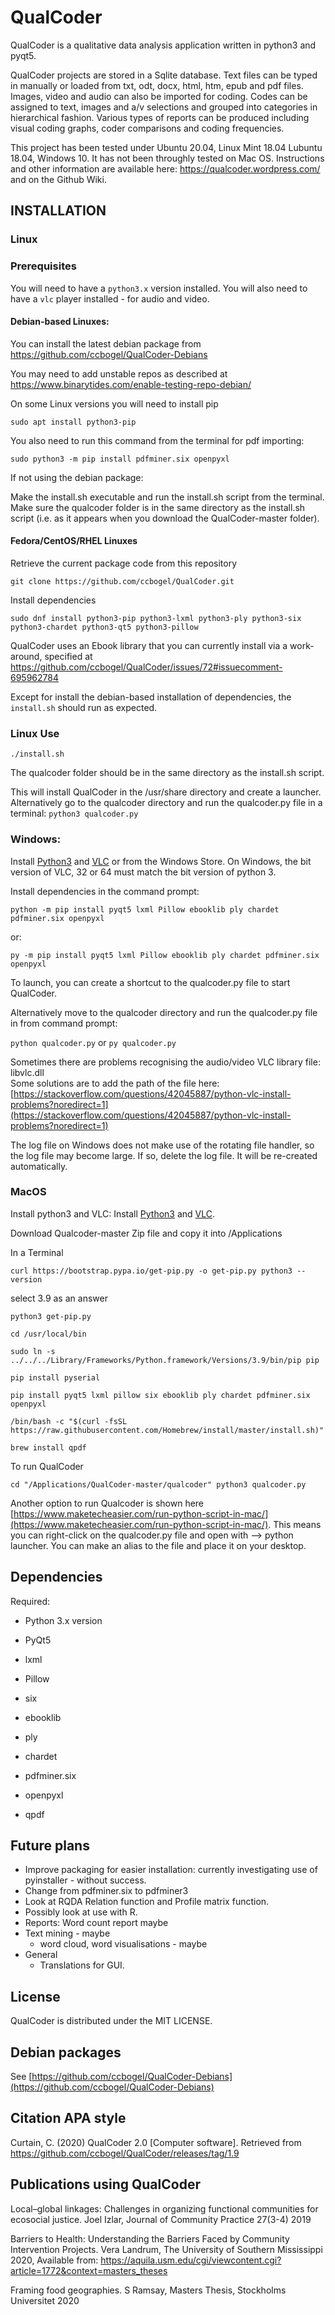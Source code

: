 # QualCoder
QualCoder is a qualitative data analysis application written in python3 and pyqt5.

QualCoder projects are stored in a Sqlite database. Text files can be typed in manually or loaded from txt, odt, docx, html, htm, epub and  pdf files. Images, video and audio can also be imported for coding. Codes can be assigned to text, images and a/v selections and grouped into categories in hierarchical fashion. Various types of reports can be produced including visual coding graphs, coder comparisons and coding frequencies.

This project has been tested under Ubuntu 20.04, Linux Mint 18.04 Lubuntu 18.04, Windows 10. It has not been throughly tested on Mac OS.
Instructions and other information are available here: https://qualcoder.wordpress.com/ and on the Github Wiki.

## INSTALLATION 


### Linux

### Prerequisites
You will need to have a `python3.x` version installed.
You will also need to have a `vlc` player installed - for audio and video. 


#### Debian-based Linuxes:

You can install the latest debian package from https://github.com/ccbogel/QualCoder-Debians

You may need to add unstable repos as described at https://www.binarytides.com/enable-testing-repo-debian/

On some Linux versions you will need to install pip

`sudo apt install python3-pip`

You also need to run this command from the terminal for pdf importing:

`sudo python3 -m pip install pdfminer.six openpyxl`

If not using the debian package:

Make the install.sh executable and run the install.sh script from the terminal. Make sure the qualcoder folder is in the same directory as the install.sh script (i.e. as it appears when you download the QualCoder-master folder). 

#### Fedora/CentOS/RHEL Linuxes

Retrieve the current package code from this repository

`git clone https://github.com/ccbogel/QualCoder.git`

Install dependencies 

`sudo dnf install python3-pip python3-lxml python3-ply python3-six python3-chardet python3-qt5 python3-pillow`

QualCoder uses an Ebook library that you can currently install via a work-around, specified at https://github.com/ccbogel/QualCoder/issues/72#issuecomment-695962784

Except for install the debian-based installation of dependencies, the `install.sh` should run as expected.


### Linux Use 

`./install.sh`

The qualcoder folder should be in the same directory as the install.sh script.

This will install QualCoder in the /usr/share directory and create a launcher. Alternatively go to the qualcoder directory and run the qualcoder.py file in a terminal: `python3 qualcoder.py`


### Windows: 

Install [Python3](https://www.python.org/downloads/) and [VLC](https://www.videolan.org/vlc/download-windows.html) or from the Windows Store. On Windows, the bit version of VLC, 32 or 64 must match the bit version of python 3.

Install dependencies in the command prompt:

`python -m pip install pyqt5 lxml Pillow ebooklib ply chardet pdfminer.six openpyxl`

or:

`py -m pip install pyqt5 lxml Pillow ebooklib ply chardet pdfminer.six openpyxl`

To launch, you can create a shortcut to the qualcoder.py file to start QualCoder.

Alternatively move to the qualcoder directory and run the qualcoder.py file in from command prompt: 

`python qualcoder.py`  or `py qualcoder.py`

Sometimes there are problems recognising the audio/video VLC library file: libvlc.dll  
Some solutions are to add the path of the file here: [https://stackoverflow.com/questions/42045887/python-vlc-install-problems?noredirect=1](https://stackoverflow.com/questions/42045887/python-vlc-install-problems?noredirect=1)

The log file on Windows does not make use of the rotating file handler, so the log file may become large. If so, delete the log file. It will be re-created automatically.


### MacOS

Install python3 and VLC:
Install [Python3](https://www.python.org/downloads/) and [VLC](https://www.videolan.org/vlc/).

Download Qualcoder-master Zip file and copy it into /Applications

In a Terminal

`curl https://bootstrap.pypa.io/get-pip.py -o get-pip.py
python3 --version`

select 3.9 as an answer

`python3 get-pip.py`

`cd /usr/local/bin`

`sudo ln -s ../../../Library/Frameworks/Python.framework/Versions/3.9/bin/pip pip`

`pip install pyserial`

`pip install pyqt5 lxml pillow six ebooklib ply chardet pdfminer.six openpyxl`

`/bin/bash -c "$(curl -fsSL https://raw.githubusercontent.com/Homebrew/install/master/install.sh)"`

`brew install qpdf`

To run QualCoder

`cd "/Applications/QualCoder-master/qualcoder"
python3 qualcoder.py`

Another option to run Qualcoder is shown here [https://www.maketecheasier.com/run-python-script-in-mac/](https://www.maketecheasier.com/run-python-script-in-mac/). This means you can right-click on the qualcoder.py file and open with --> python launcher.
 You can make an alias to the file and place it on your desktop.
 
## Dependencies
Required:

* Python 3.x version

* PyQt5

* lxml

* Pillow

* six

* ebooklib

* ply

* chardet

* pdfminer.six

* openpyxl

* qpdf


## Future plans
* Improve packaging for easier installation: currently investigating use of pyinstaller - without success.
* Change from pdfminer.six to pdfminer3
* Look at RQDA Relation function and Profile matrix function.
* Possibly look at use with R.
* Reports:
        Word count report maybe
* Text mining - maybe 
    * word cloud, word visualisations - maybe
* General
    * Translations for GUI.

## License
QualCoder is distributed under the MIT LICENSE.

## Debian packages
See [https://github.com/ccbogel/QualCoder-Debians](https://github.com/ccbogel/QualCoder-Debians)

##  Citation APA style

Curtain, C. (2020) QualCoder 2.0 [Computer software]. Retrieved from
https://github.com/ccbogel/QualCoder/releases/tag/1.9

## Publications using QualCoder
Local–global linkages: Challenges in organizing functional communities for ecosocial justice. Joel Izlar, Journal of Community Practice 27(3-4) 2019

Barriers to Health: Understanding the Barriers Faced by Community Intervention Projects. Vera Landrum, The University of Southern Mississippi 2020, Available from: https://aquila.usm.edu/cgi/viewcontent.cgi?article=1772&context=masters_theses

Framing food geographies. S Ramsay, Masters Thesis, Stockholms Universitet 2020

